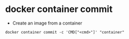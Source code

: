 # docker container commit

- Create an image from a container

```shell
docker container commit -c 'CMD["<cmd>"]' "container"
```
